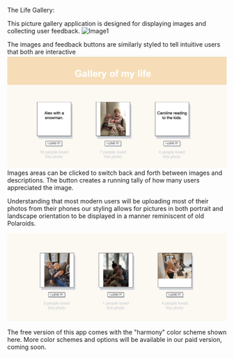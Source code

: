 The Life Gallery:

This picture gallery application is designed for displaying images and collecting user feedback.
![Image1](server/public/images/gallery1.png)

The images and feedback buttons are similarly styled to tell intuitive users that both are interactive
![image2](gallery2.png)
Images areas can be clicked to switch back and forth between images and descriptions.
The button creates a running tally of how many users appreciated the image.

Understanding that most modern users will be uploading most of their photos from their phones our styling allows for pictures in both portrait and landscape orientation to be displayed in a manner reminiscent of old Polaroids.

![image3](public/images/gallery3.png)

The free version of this app comes with the "harmony" color scheme shown here. More color schemes and options will be available in our paid version, coming soon.




